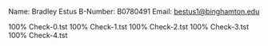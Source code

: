 Name:		Bradley Estus
B-Number:	B0780491
Email:		bestus1@binghamton.edu

100% Check-0.tst
100% Check-1.tst
100% Check-2.tst
100% Check-3.tst
100% Check-4.tst
